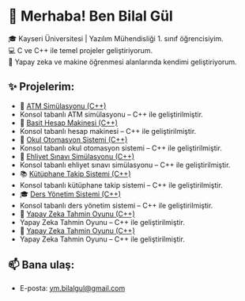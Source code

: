 # 👋 Merhaba! Ben Bilal Gül

🎓 Kayseri Üniversitesi | Yazılım Mühendisliği 1. sınıf öğrencisiyim.  
💻 C ve C++ ile temel projeler geliştiriyorum.  
🧠 Yapay zeka ve makine öğrenmesi alanlarında kendimi geliştiriyorum.

## ✨ Projelerim:
- 🏦 [ATM Simülasyonu (C++)](https://github.com/Bilal-gul/Atm-Sim-lasyonu)
- Konsol tabanlı ATM simülasyonu – C++ ile geliştirilmiştir.
- 🧮 [Basit Hesap Makinesi (C++)](https://github.com/Bilal-gul/Basit-Hesap-Makinesi)
- Konsol tabanlı hesap makinesi – C++ ile geliştirilmiştir.
- 🏫 [Okul Otomasyon Sistemi (C++)](https://github.com/Bilal-gul/okul-otomasyon-sistemi)
- Konsol tabanlı okul otomasyon sistemi – C++ ile geliştirilmiştir.
- 🚦 [Ehliyet Sınavı Simülasyonu (C++)](https://github.com/Bilal-gul/Ehliyet-s-nav-sistemi)
- Konsol tabanlı ehliyet sınavı simülasyonu – C++ ile geliştirilmiştir.
- 📚 [Kütüphane Takip Sistemi (C++)](https://github.com/Bilal-gul/K-t-phane-takip-sistemi)
- Konsol tabanlı kütüphane takip sistemi – C++ ile geliştirilmiştir.
- 🎓 [Ders Yönetim Sistemi (C++)](https://github.com/Bilal-gul/Ders-y-netim-sistemi)
- Konsol tabanlı ders yönetim sistemi – C++ ile geliştirilmiştir.
- 🧠 [Yapay Zeka Tahmin Oyunu (C++)](https://github.com/Bilal-gul/yapay-zeka-tahmin-oyunu)
- Yapay Zeka Tahmin Oyunu – C++ ile geliştirilmiştir.
- 🧠 [Yapay Zeka Tahmin Oyunu (C++)]()
- Yapay Zeka Tahmin Oyunu – C++ ile geliştirilmiştir.
## 📫 Bana ulaş:
- E-posta: ym.bilalgul@gmail.com

